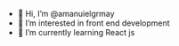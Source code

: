 - 👋 Hi, I’m @amanuielgrmay
- 👀 I’m interested in front end development 
- 🌱 I’m currently learning React js

